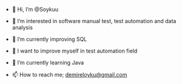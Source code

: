 - 👋 Hi, I’m @Soykuu
- 👀 I’m interested in software manual test, test automation and data analysis
- 🌱 I’m currently improving SQL
- 🌱 I want to improve  myself in test automation field
- 🌱 I’m currently learning Java


- 📫 How to reach me; demireloyku@gmail.com

<!---
Soykuu/Soykuu is a ✨ special ✨ repository because its `README.md` (this file) appears on your GitHub profile.
You can click the Preview link to take a look at your changes.
--->

